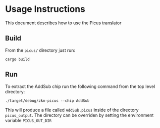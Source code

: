# Usage Instructions
This document describes how to use the Picus translator
## Build
From the `picus/` directory just run:

```
cargo build
```

## Run
To extract the AddSub chip run the following command from the top level directory:

```
./target/debug/zkm-picus --chip AddSub
```

This will produce a file called `AddSub.picus` inside of the directory `picus_output`. The directory can be overriden by setting the environment variable `PICUS_OUT_DIR`